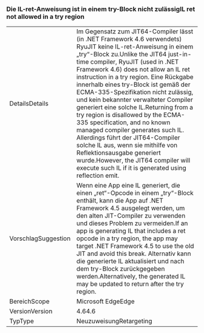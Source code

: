 ### <a name="il-ret-not-allowed-in-a-try-region"></a><span data-ttu-id="a63d0-101">Die IL-ret-Anweisung ist in einem try-Block nicht zulässig</span><span class="sxs-lookup"><span data-stu-id="a63d0-101">IL ret not allowed in a try region</span></span>

|   |   |
|---|---|
|<span data-ttu-id="a63d0-102">Details</span><span class="sxs-lookup"><span data-stu-id="a63d0-102">Details</span></span>|<span data-ttu-id="a63d0-103">Im Gegensatz zum JIT64-Compiler lässt (in .NET Framework 4.6 verwendets) RyuJIT keine IL-ret-Anweisung in einem „try“-Block zu.</span><span class="sxs-lookup"><span data-stu-id="a63d0-103">Unlike the JIT64 just-in-time compiler, RyuJIT (used in .NET Framework 4.6) does not allow an IL ret instruction in a try region.</span></span> <span data-ttu-id="a63d0-104">Eine Rückgabe innerhalb eines try-Block ist gemäß der ECMA-335-Spezifikation nicht zulässig, und kein bekannter verwalteter Compiler generiert eine solche IL.</span><span class="sxs-lookup"><span data-stu-id="a63d0-104">Returning from a try region is disallowed by the ECMA-335 specification, and no known managed compiler generates such IL.</span></span> <span data-ttu-id="a63d0-105">Allerdings führt der JIT64-Compiler solche IL aus, wenn sie mithilfe von Reflektionsausgabe generiert wurde.</span><span class="sxs-lookup"><span data-stu-id="a63d0-105">However, the JIT64 compiler will execute such IL if it is generated using reflection emit.</span></span>|
|<span data-ttu-id="a63d0-106">Vorschlag</span><span class="sxs-lookup"><span data-stu-id="a63d0-106">Suggestion</span></span>|<span data-ttu-id="a63d0-107">Wenn eine App eine IL generiert, die einen „ret“-Opcode in einem „try“-Block enthält, kann die App auf .NET Framework 4.5 ausgelegt werden, um den alten JIT-Compiler zu verwenden und dieses Problem zu vermeiden.</span><span class="sxs-lookup"><span data-stu-id="a63d0-107">If an app is generating IL that includes a ret opcode in a try region, the app may target .NET Framework 4.5 to use the old JIT and avoid this break.</span></span> <span data-ttu-id="a63d0-108">Alternativ kann die generierte IL aktualisiert und nach dem try-Block zurückgegeben werden.</span><span class="sxs-lookup"><span data-stu-id="a63d0-108">Alternatively, the generated IL may be updated to return after the try region.</span></span>|
|<span data-ttu-id="a63d0-109">Bereich</span><span class="sxs-lookup"><span data-stu-id="a63d0-109">Scope</span></span>|<span data-ttu-id="a63d0-110">Microsoft Edge</span><span class="sxs-lookup"><span data-stu-id="a63d0-110">Edge</span></span>|
|<span data-ttu-id="a63d0-111">Version</span><span class="sxs-lookup"><span data-stu-id="a63d0-111">Version</span></span>|<span data-ttu-id="a63d0-112">4.6</span><span class="sxs-lookup"><span data-stu-id="a63d0-112">4.6</span></span>|
|<span data-ttu-id="a63d0-113">Typ</span><span class="sxs-lookup"><span data-stu-id="a63d0-113">Type</span></span>|<span data-ttu-id="a63d0-114">Neuzuweisung</span><span class="sxs-lookup"><span data-stu-id="a63d0-114">Retargeting</span></span>|

